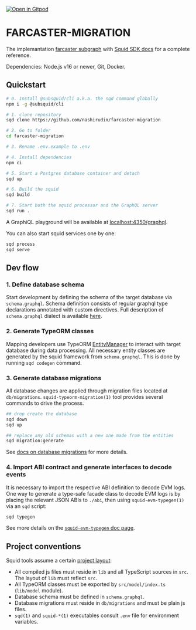 [![Open in Gitpod](https://gitpod.io/button/open-in-gitpod.svg)](https://gitpod.io/#https://github.com/subsquid/squid-evm-template)

# FARCASTER-MIGRATION

The implemantation [farcaster subgraph](https://github.com/Airstack-xyz/farcaster-subgraph) with [Squid SDK docs](https://docs.subsquid.io/) for a complete reference.


Dependencies: Node.js v16 or newer, Git, Docker.

## Quickstart

```bash
# 0. Install @subsquid/cli a.k.a. the sqd command globally
npm i -g @subsquid/cli

# 1. clone repository
sqd clone https://github.com/nashirudin/farcaster-migration

# 2. Go to folder
cd farcaster-migration

# 3. Rename .env.example to .env

# 4. Install dependencies
npm ci

# 5. Start a Postgres database container and detach
sqd up

# 6. Build the squid
sqd build

# 7. Start both the squid processor and the GraphQL server
sqd run .
```
A GraphiQL playground will be available at [localhost:4350/graphql](http://localhost:4350/graphql).

You can also start squid services one by one:
```bash
sqd process
sqd serve
```

## Dev flow

### 1. Define database schema

Start development by defining the schema of the target database via `schema.graphql`.
Schema definition consists of regular graphql type declarations annotated with custom directives.
Full description of `schema.graphql` dialect is available [here](https://docs.subsquid.io/store/postgres/schema-file/).

### 2. Generate TypeORM classes

Mapping developers use TypeORM [EntityManager](https://typeorm.io/#/working-with-entity-manager)
to interact with target database during data processing. All necessary entity classes are
generated by the squid framework from `schema.graphql`. This is done by running `sqd codegen`
command.

### 3. Generate database migrations

All database changes are applied through migration files located at `db/migrations`.
`squid-typeorm-migration(1)` tool provides several commands to drive the process.

```bash
## drop create the database
sqd down
sqd up

## replace any old schemas with a new one made from the entities
sqd migration:generate
```
See [docs on database migrations](https://docs.subsquid.io/store/postgres/db-migrations/) for more details.

### 4. Import ABI contract and generate interfaces to decode events

It is necessary to import the respective ABI definition to decode EVM logs. One way to generate a type-safe facade class to decode EVM logs is by placing the relevant JSON ABIs to `./abi`, then using `squid-evm-typegen(1)` via an `sqd` script:

```bash
sqd typegen
```

See more details on the [`squid-evm-typegen` doc page](https://docs.subsquid.io/evm-indexing/squid-evm-typegen).

## Project conventions

Squid tools assume a certain [project layout](https://docs.subsquid.io/basics/squid-structure):

* All compiled js files must reside in `lib` and all TypeScript sources in `src`.
The layout of `lib` must reflect `src`.
* All TypeORM classes must be exported by `src/model/index.ts` (`lib/model` module).
* Database schema must be defined in `schema.graphql`.
* Database migrations must reside in `db/migrations` and must be plain js files.
* `sqd(1)` and `squid-*(1)` executables consult `.env` file for environment variables.

